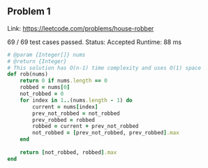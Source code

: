 ## Problem 1
Link: https://leetcode.com/problems/house-robber

69 / 69 test cases passed.
Status: Accepted
Runtime: 88 ms

```ruby
# @param {Integer[]} nums
# @return {Integer}
# This solution has O(n-1) time complexity and uses O(1) space
def rob(nums)
    return 0 if nums.length == 0
    robbed = nums[0]
    not_robbed = 0
    for index in 1..(nums.length - 1) do
        current = nums[index]
        prev_not_robbed = not_robbed
        prev_robbed = robbed
        robbed = current + prev_not_robbed
        not_robbed = [prev_not_robbed, prev_robbed].max
    end
    
    return [not_robbed, robbed].max
end
```